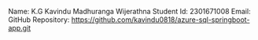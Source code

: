 Name: K.G Kavindu Madhuranga Wijerathna
Student Id: 2301671008
Email: 
GitHub Repository: https://github.com/kavindu0818/azure-sql-springboot-app.git